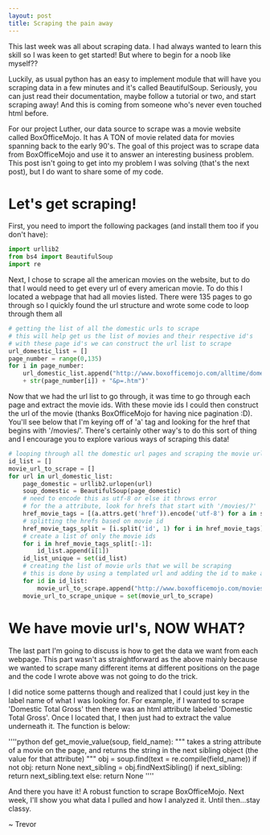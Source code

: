 ```yaml
---
layout: post
title: Scraping the pain away
---
```


This last week was all about scraping data.  I had always wanted to learn this skill
so I was keen to get started!  But where to begin for a noob like myself??

Luckily, as usual python has an easy to implement module that will have you scraping
data in a few minutes and it's called BeautifulSoup.  Seriously, you can just read
their documentation, maybe follow a tutorial or two, and start scraping away!  And this
is coming from someone who's never even touched html before.

For our project Luther, our data source to scrape was a movie website called
BoxOfficeMojo.  It has A TON of movie related data for movies spanning back to the early
90's.  The goal of this project was to scrape data from BoxOfficeMojo and use it
to answer an interesting business problem.  This post isn't going to get into my problem 
I was solving (that's the next post), but I do want to share some of my code.

# Let's get scraping!

First, you need to import the following packages (and install them too if you don't have):

````python
import urllib2
from bs4 import BeautifulSoup
import re
````

Next, I chose to scrape all the american movies on the website, but to do that
I would need to get every url of every american movie.  To do this I located
a webpage that had all movies listed.  There were 135 pages to go through so I quickly
found the url structure and wrote some code to loop through them all

````python
# getting the list of all the domestic urls to scrape
# this will help get us the list of movies and their respective id's
# with these page id's we can construct the url list to scrape
url_domestic_list = []
page_number = range(0,135)
for i in page_number:
    url_domestic_list.append("http://www.boxofficemojo.com/alltime/domestic.htm?page=" 
    + str(page_number[i]) + "&p=.htm")'
````  

Now that we had the url list to go through, it was time to go through each page and extract
the movie ids.  With these movie ids I could then construct the url of the movie (thanks
BoxOfficeMojo for having nice pagination :D).  You'll see below that I'm keying off
of 'a' tag and looking for the href that begins with '/movies/'.  There's certainly
other way's to do this sort of thing and I encourage you to explore various ways
of scraping this data!  

````python
# looping through all the domestic url pages and scraping the movie urls
id_list = []
movie_url_to_scrape = []
for url in url_domestic_list:
    page_domestic = urllib2.urlopen(url)
    soup_domestic = BeautifulSoup(page_domestic)
    # need to encode this as utf-8 or else it throws error
    # for the a attribute, look for hrefs that start with '/movies/?'
    href_movie_tags = [(a.attrs.get('href')).encode('utf-8') for a in soup_domestic.select('a[href^/movies/?]')]
    # splitting the hrefs based on movie id
    href_movie_tags_split = [i.split('id', 1) for i in href_movie_tags]
    # create a list of only the movie ids
    for i in href_movie_tags_split[:-1]:
        id_list.append(i[1])
    id_list_unique = set(id_list)
	# creating the list of movie urls that we will be scraping
	# this is done by using a templated url and adding the id to make a valid movie url
    for id in id_list:
        movie_url_to_scrape.append("http://www.boxofficemojo.com/movies/?id" + id)
    movie_url_to_scrape_unique = set(movie_url_to_scrape)
````

# We have movie url's, NOW WHAT?

The last part I'm going to discuss is how to get the data we want from each webpage.
This part wasn't as straightforward as the above mainly because we wanted to scrape
many different items at different positions on the page and the code I wrote above
was not going to do the trick.

I did notice some patterns though and realized that I could just key in the label
name of what I was looking for.  For example, if I wanted to scrape 'Domestic Total Gross'
then there was an html attribute labeled 'Domestic Total Gross'.  Once I located that,
I then just had to extract the value underneath it.  The function is below:

''''python
def get_movie_value(soup, field_name):
    """
    takes a string attribute of a movie on the page, and
    returns the string in the next sibling object (the value for that attribute)
    """
    obj = soup.find(text = re.compile(field_name))
    if not obj:
        return None
    next_sibling = obj.findNextSibling()
    if next_sibling:
        return next_sibling.text
    else:
        return None
''''

And there you have it!  A robust function to scrape BoxOfficeMojo.  Next week, I'll
show you what data I pulled and how I analyzed it.  Until then...stay classy.

~ Trevor